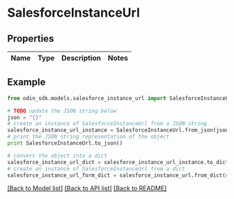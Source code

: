 # SalesforceInstanceUrl


## Properties

Name | Type | Description | Notes
------------ | ------------- | ------------- | -------------

## Example

```python
from odin_sdk.models.salesforce_instance_url import SalesforceInstanceUrl

# TODO update the JSON string below
json = "{}"
# create an instance of SalesforceInstanceUrl from a JSON string
salesforce_instance_url_instance = SalesforceInstanceUrl.from_json(json)
# print the JSON string representation of the object
print SalesforceInstanceUrl.to_json()

# convert the object into a dict
salesforce_instance_url_dict = salesforce_instance_url_instance.to_dict()
# create an instance of SalesforceInstanceUrl from a dict
salesforce_instance_url_form_dict = salesforce_instance_url.from_dict(salesforce_instance_url_dict)
```
[[Back to Model list]](../README.md#documentation-for-models) [[Back to API list]](../README.md#documentation-for-api-endpoints) [[Back to README]](../README.md)


